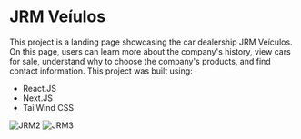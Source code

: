 # JRM Veíulos

This project is a landing page showcasing the car dealership JRM Veículos. On this page, users can learn more about the company's history, view cars for sale, understand why to choose the company's products, and find contact information. This project was built using:

- React.JS
- Next.JS
- TailWind CSS

![JRM2](https://github.com/user-attachments/assets/264bc5b7-e0e5-4a98-9916-77aa404b0e9d)
![JRM3](https://github.com/user-attachments/assets/b15c6f15-4169-4be9-95f4-de3ac2690c34)

